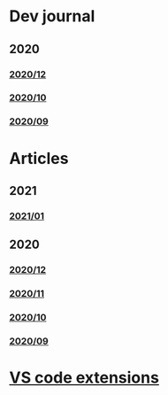 # Dev journal

## 2020

### [2020/12](./_posts/dev/2020-12-02-dev-2020-12.md)

### [2020/10](./_posts/dev/2020-10-05-dev-2020-10.md)

### [2020/09](./_posts/dev/2020-09-21-dev-2020-09.md)

# Articles

## 2021

### [2021/01](./_posts/articles/2021-01-03-articles-2021-01.md)

## 2020

### [2020/12](./_posts/articles/2020-12-01-articles-2020-12.md)

### [2020/11](./_posts/articles/2020-11-01-articles-2020-11.md)

### [2020/10](./_posts/articles/2020-10-04-articles-2020-10.md)

### [2020/09](./_posts/articles/2020-09-21-articles-2020-09.md)

# [VS code extensions](vs-code-extensions.md)
